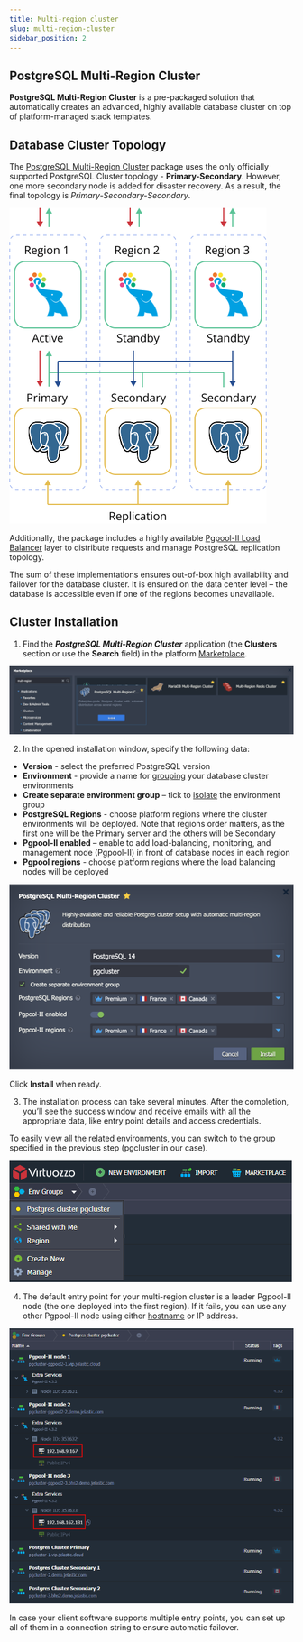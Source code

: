 ```yaml
---
title: Multi-region cluster
slug: multi-region-cluster
sidebar_position: 2
---
```


## PostgreSQL Multi-Region Cluster

**PostgreSQL Multi-Region Cluster** is a pre-packaged solution that automatically creates an advanced, highly available database cluster on top of platform-managed stack templates.

## Database Cluster Topology

The [PostgreSQL Multi-Region Cluster](https://github.com/jelastic-jps/postgres-multiregion) package uses the only officially supported PostgreSQL Cluster topology - **Primary-Secondary**. However, one more secondary node is added for disaster recovery. As a result, the final topology is _Primary-Secondary-Secondary_.

<div style={{
    display:'flex',
    justifyContent: 'center',
    margin: '0 0 1rem 0'
}}>

![Locale Dropdown](./img/Multi-RegionCluster/01-postgresql-multi-region-cluster.svg)

</div>

Additionally, the package includes a highly available [Pgpool-II Load Balancer](https://www.pgpool.net/mediawiki/index.php/Main_Page) layer to distribute requests and manage PostgreSQL replication topology.

The sum of these implementations ensures out-of-box high availability and failover for the database cluster. It is ensured on the data center level – the database is accessible even if one of the regions becomes unavailable.

## Cluster Installation

1. Find the **_PostgreSQL Multi-Region Cluster_** application (the **Clusters** section or use the **Search** field) in the platform [Marketplace](/docs/deployment-tools/cloud-scripting-&-jps/marketplace#marketplace).

<div style={{
    display:'flex',
    justifyContent: 'center',
    margin: '0 0 1rem 0'
}}>

![Locale Dropdown](./img/Multi-RegionCluster/02-postgresql-multi-region-marketplace.png)

</div>

2. In the opened installation window, specify the following data:

- **Version** - select the preferred PostgreSQL version
- **Environment** - provide a name for [grouping](/docs/environment-management/environment-groups/overview) your database cluster environments
- **Create separate environment group** – tick to [isolate](/docs/environment-management/environment-isolation#private-network-isolation) the environment group
- **PostgreSQL Regions** - choose platform regions where the cluster environments will be deployed. Note that regions order matters, as the first one will be the Primary server and the others will be Secondary
- **Pgpool-II enabled** – enable to add load-balancing, monitoring, and management node (Pgpool-II) in front of database nodes in each region
- **Pgpool regions** - choose platform regions where the load balancing nodes will be deployed

<div style={{
    display:'flex',
    justifyContent: 'center',
    margin: '0 0 1rem 0'
}}>

![Locale Dropdown](./img/Multi-RegionCluster/03-install-postgresql-multi-region-cluster.png)

</div>

Click **Install** when ready.

3. The installation process can take several minutes. After the completion, you’ll see the success window and receive emails with all the appropriate data, like entry point details and access credentials.

To easily view all the related environments, you can switch to the group specified in the previous step (pgcluster in our case).

<div style={{
    display:'flex',
    justifyContent: 'center',
    margin: '0 0 1rem 0'
}}>

![Locale Dropdown](./img/Multi-RegionCluster/04-postgresql-cluster-group.png)

</div>

4. The default entry point for your multi-region cluster is a leader Pgpool-II node (the one deployed into the first region). If it fails, you can use any other Pgpool-II node using either [hostname](/docs/application-setting/domain-name-management/container-dns-hostnames#hostnames-for-specific-containers) or IP address.

<div style={{
    display:'flex',
    justifyContent: 'center',
    margin: '0 0 1rem 0'
}}>

![Locale Dropdown](./img/Multi-RegionCluster/05-postgresql-multi-region-cluster-environments.png)

</div>

In case your client software supports multiple entry points, you can set up all of them in a connection string to ensure automatic failover.
